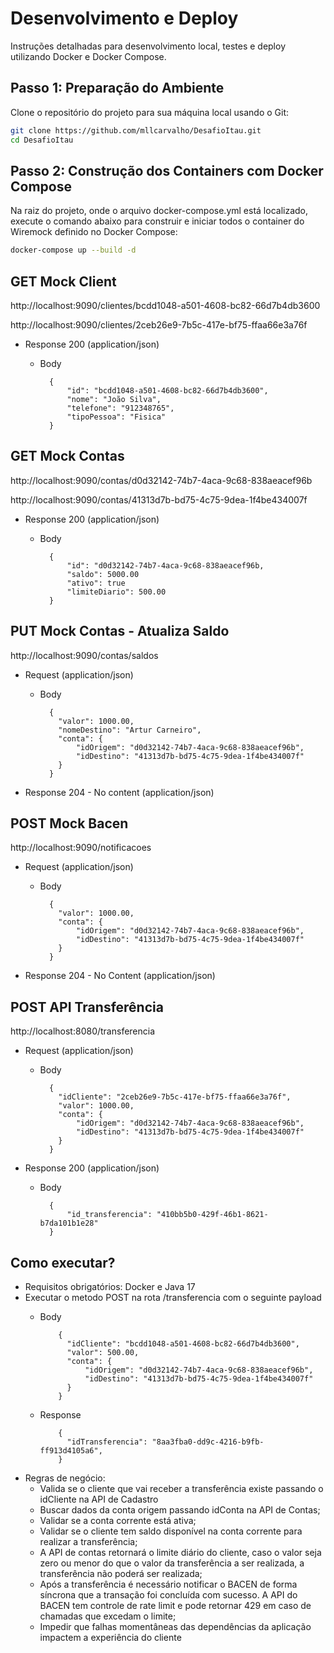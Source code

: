 # Desenvolvimento e Deploy

Instruções detalhadas para desenvolvimento local, testes e deploy utilizando Docker e Docker Compose.

## Passo 1: Preparação do Ambiente

Clone o repositório do projeto para sua máquina local usando o Git:

```bash
git clone https://github.com/mllcarvalho/DesafioItau.git
cd DesafioItau
```

## Passo 2: Construção dos Containers com Docker Compose

Na raiz do projeto, onde o arquivo docker-compose.yml está localizado, execute o comando abaixo para construir e iniciar todos o container do Wiremock definido no Docker Compose:

```bash
docker-compose up --build -d
```

## GET Mock Client

  http://localhost:9090/clientes/bcdd1048-a501-4608-bc82-66d7b4db3600
  
  http://localhost:9090/clientes/2ceb26e9-7b5c-417e-bf75-ffaa66e3a76f

  + Response 200 (application/json)

    + Body

            {
                "id": "bcdd1048-a501-4608-bc82-66d7b4db3600",
                "nome": "João Silva",
                "telefone": "912348765",
                "tipoPessoa": "Fisica"
            }
  



## GET Mock Contas

  http://localhost:9090/contas/d0d32142-74b7-4aca-9c68-838aeacef96b
  
  http://localhost:9090/contas/41313d7b-bd75-4c75-9dea-1f4be434007f

  + Response 200 (application/json)

    + Body

            {
                "id": "d0d32142-74b7-4aca-9c68-838aeacef96b,
                "saldo": 5000.00
                "ativo": true
                "limiteDiario": 500.00
            }


      

## PUT Mock Contas - Atualiza Saldo

  http://localhost:9090/contas/saldos

  + Request (application/json)

    + Body

            {
              "valor": 1000.00,
              "nomeDestino": "Artur Carneiro",
              "conta": {
                  "idOrigem": "d0d32142-74b7-4aca-9c68-838aeacef96b",
                  "idDestino": "41313d7b-bd75-4c75-9dea-1f4be434007f"
              }
            }

  + Response 204 - No content (application/json)




## POST Mock Bacen

  http://localhost:9090/notificacoes

  + Request (application/json)

    + Body

            {
              "valor": 1000.00,
              "conta": {
                  "idOrigem": "d0d32142-74b7-4aca-9c68-838aeacef96b",
                  "idDestino": "41313d7b-bd75-4c75-9dea-1f4be434007f"
              }
            }

  + Response 204 - No Content (application/json)
      



## POST API Transferência

http://localhost:8080/transferencia

  + Request (application/json)

    + Body

            {
              "idCliente": "2ceb26e9-7b5c-417e-bf75-ffaa66e3a76f",
              "valor": 1000.00,
              "conta": {
                  "idOrigem": "d0d32142-74b7-4aca-9c68-838aeacef96b",
                  "idDestino": "41313d7b-bd75-4c75-9dea-1f4be434007f"
              }
            }

  + Response 200 (application/json)

    + Body

            {
                "id_transferencia": "410bb5b0-429f-46b1-8621-b7da101b1e28"
            }

## Como executar?
  + Requisitos obrigatórios: Docker e Java 17
  + Executar o metodo POST na rota /transferencia com o seguinte payload
    + Body

              {
                "idCliente": "bcdd1048-a501-4608-bc82-66d7b4db3600",
                "valor": 500.00,
                "conta": {
                    "idOrigem": "d0d32142-74b7-4aca-9c68-838aeacef96b",
                    "idDestino": "41313d7b-bd75-4c75-9dea-1f4be434007f"
                }
              }
    + Response

              {
                "idTransferencia": "8aa3fba0-dd9c-4216-b9fb-ff913d4105a6",
              }
  + Regras de negócio:
    + Valida se o cliente que vai receber a transferência existe passando o idCliente na API de Cadastro
    + Buscar dados da conta origem passando idConta na API de Contas; 
    + Validar se a conta corrente está ativa; 
    + Validar se o cliente tem saldo disponível na conta corrente para realizar a transferência; 
    + A API de contas retornará o limite diário do cliente, caso o valor seja zero ou menor do que o valor da transferência a ser realizada, a transferência não poderá ser realizada;
    + Após a transferência é necessário notificar o BACEN de forma síncrona que a transação foi concluída com sucesso. A API do BACEN tem controle de rate limit e pode retornar 429 em caso de chamadas que excedam o limite;
    + Impedir que falhas momentâneas das dependências da aplicação impactem a experiência do cliente